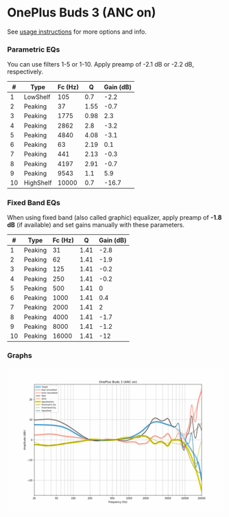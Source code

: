 # OnePlus Buds 3 (ANC on)
See [usage instructions](https://github.com/jaakkopasanen/AutoEq#usage) for more options and info.

### Parametric EQs
You can use filters 1-5 or 1-10. Apply preamp of -2.1 dB or -2.2 dB, respectively.

|   # | Type      |   Fc (Hz) |    Q |   Gain (dB) |
|-----|-----------|-----------|------|-------------|
|   1 | LowShelf  |       105 | 0.7  |        -2.2 |
|   2 | Peaking   |        37 | 1.55 |        -0.7 |
|   3 | Peaking   |      1775 | 0.98 |         2.3 |
|   4 | Peaking   |      2862 | 2.8  |        -3.2 |
|   5 | Peaking   |      4840 | 4.08 |        -3.1 |
|   6 | Peaking   |        63 | 2.19 |         0.1 |
|   7 | Peaking   |       441 | 2.13 |        -0.3 |
|   8 | Peaking   |      4197 | 2.91 |        -0.7 |
|   9 | Peaking   |      9543 | 1.1  |         5.9 |
|  10 | HighShelf |     10000 | 0.7  |       -16.7 |

### Fixed Band EQs
When using fixed band (also called graphic) equalizer, apply preamp of **-1.8 dB** (if available) and set gains manually with these parameters.

|   # | Type    |   Fc (Hz) |    Q |   Gain (dB) |
|-----|---------|-----------|------|-------------|
|   1 | Peaking |        31 | 1.41 |        -2.8 |
|   2 | Peaking |        62 | 1.41 |        -1.9 |
|   3 | Peaking |       125 | 1.41 |        -0.2 |
|   4 | Peaking |       250 | 1.41 |        -0.2 |
|   5 | Peaking |       500 | 1.41 |         0   |
|   6 | Peaking |      1000 | 1.41 |         0.4 |
|   7 | Peaking |      2000 | 1.41 |         2   |
|   8 | Peaking |      4000 | 1.41 |        -1.7 |
|   9 | Peaking |      8000 | 1.41 |        -1.2 |
|  10 | Peaking |     16000 | 1.41 |       -12   |

### Graphs
![](./OnePlus%20Buds%203%20(ANC%20on).png)
